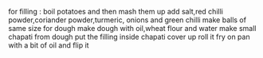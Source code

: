 for filling : boil potatoes and then mash them up 
add salt,red chilli powder,coriander powder,turmeric, onions and green chilli
make balls of same size for dough
make dough with oil,wheat flour and water
make small chapati from dough 
put the filling inside  chapati
cover up roll it fry on pan with a bit of oil and flip it
 